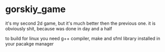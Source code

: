 # gorskiy_game

it's my second 2d game, but it's much better then the previous one.
it is obviously shit, because was done in day and a half

to build for linux you need g++ compiler, 
make and sfml library installed in your pacakge manager
